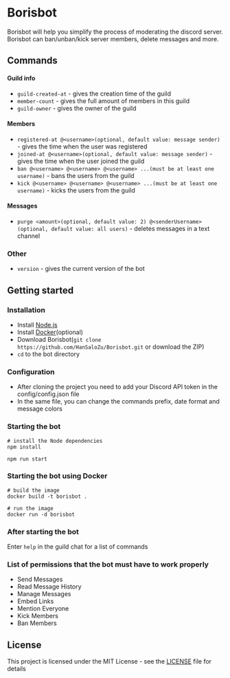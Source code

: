 # Borisbot

Borisbot will help you simplify the process of moderating the discord server. Borisbot can ban/unban/kick server members, delete messages and more.

## Commands

#### Guild info

- `guild-created-at` - gives the creation time of the guild
- `member-count` - gives the full amount of members in this guild
- `guild-owner` - gives the owner of the guild

#### Members

- `registered-at @<username>(optional, default value: message sender)` - gives the time when the user was registered
- `joined-at @<username>(optional, default value: message sender)` - gives the time when the user joined the guild
- `ban @<username> @<username> @<username> ...(must be at least one username)` - bans the users from the guild
- `kick @<username> @<username> @<username> ...(must be at least one username)` - kicks the users from the guild

#### Messages

- `purge <amount>(optional, default value: 2) @<senderUsername>(optional, default value: all users)` - deletes messages in a text channel

### Other

- `version` - gives the current version of the bot

## Getting started

### Installation

- Install [Node.js](https://nodejs.org/en/)
- Install [Docker](https://www.docker.com/)(optional)
- Download Borisbot(`git clone https://github.com/HanSaloZu/Borisbot.git` or download the ZIP)
- `cd` to the bot directory

### Configuration

- After cloning the project you need to add your Discord API token in the config/config.json file
- In the same file, you can change the commands prefix, date format and message colors

### Starting the bot

```
# install the Node dependencies
npm install

npm run start
```

### Starting the bot using Docker

```
# build the image
docker build -t borisbot .

# run the image
docker run -d borisbot
```

### After starting the bot

Enter `help` in the guild chat for a list of commands

### List of permissions that the bot must have to work properly

- Send Messages
- Read Message History
- Manage Messages
- Embed Links
- Mention Everyone
- Kick Members
- Ban Members

## License

This project is licensed under the MIT License - see the [LICENSE](LICENSE) file for details

